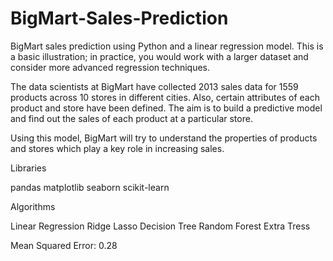 # BigMart-Sales-Prediction
BigMart sales prediction using Python and a linear regression model. This is a basic illustration; in practice, you would work with a larger dataset and consider more advanced regression techniques.


The data scientists at BigMart have collected 2013 sales data for 1559 products across 10 stores in different cities. Also, certain attributes of each product and store have been defined. The aim is to build a predictive model and find out the sales of each product at a particular store.

Using this model, BigMart will try to understand the properties of products and stores which play a key role in increasing sales.

Libraries

pandas
matplotlib
seaborn
scikit-learn

Algorithms

Linear Regression
Ridge
Lasso
Decision Tree
Random Forest
Extra Tress

Mean Squared Error: 0.28
